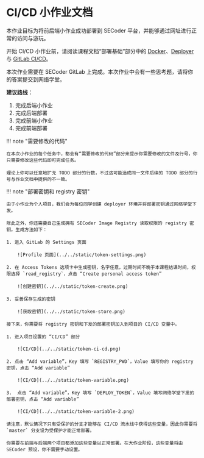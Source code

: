 # CI/CD 小作业文档

本作业目标为将前后端小作业成功部署到 SECoder 平台，并能够通过网址进行正常的访问与游玩。

开始 CI/CD 小作业前，请阅读课程文档“部署基础”部分中的 [Docker](../../deploy/docker)、[Deployer](../../deploy/deployer) 与 [GitLab CI/CD](../../deploy/gitlab-ci)。

本次作业需要在 SECoder GitLab 上完成。本次作业中会有一些思考题，请将你的答案提交到网络学堂。

**建议路线**：

1. 完成后端小作业
2. 完成后端部署
3. 完成前端小作业
4. 完成前端部署

!!! note "需要修改的代码"

    在本次小作业的每个任务中，都会有“需要修改的代码”部分来提示你需要修改的文件及行号，你只需要修改这些代码即可完成任务。

    理论上你可以任意地扩充 TODO 部分的行数，不过这可能造成同一文件后续的 TODO 部分的行号与作业文档中提供的不一致。

!!! note "部署密钥和 registry 密钥"

    由于小作业为个人项目，我们会为每位同学创建 deployer 环境并将部署密钥通过网络学堂下发。
    
    除此之外，你还需要自己生成拥有 SECoder Image Registry 读取权限的 registry 密钥。生成方法如下：

    1. 进入 GitLab 的 Settings 页面

        ![Profile 页面](../../static/token-settings.png)

    2. 在 Access Tokens 选项卡中生成密钥，名字任意，过期时间不晚于本课程结课时间，权限选择 `read_registry`，点击 “Create personal access token”

        ![创建密钥](../../static/token-create.png)

    3. 妥善保存生成的密钥

        ![获取密钥](../../static/token-store.png)

    接下来，你需要将 registry 密钥和下发的部署密钥加入到项目的 CI/CD 变量中。

    1. 进入项目设置的 “CI/CD” 部分

        ![CI/CD](../../static/token-ci-cd.png)

    2. 点击 “Add variable”，Key 填写 `REGISTRY_PWD`，Value 填写你的 registry 密钥，点击 “Add variable”

        ![CI/CD](../../static/token-variable.png)

    3.  点击 “Add variable”，Key 填写 `DEPLOY_TOKEN`，Value 填写网络学堂下发的部署密钥，点击 “Add variable”

        ![CI/CD](../../static/token-variable-2.png)

    请注意，默认情况下只有受保护的分支才能够在 CI/CD 流水线中获得这些变量，因此你需要将 `master` 分支设为受保护才能正常部署。

    你需要在前端与后端两个项目都添加这些变量以正常部署。在大作业阶段，这些变量将由 SECoder 预设，你不需要手动设置。